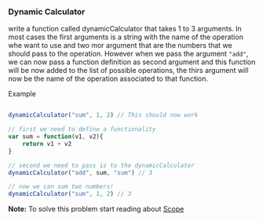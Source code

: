 ### Dynamic Calculator

write a function called dynamicCalculator that takes 1 to 3 arguments. In most cases the first arguments is a string with the name of the operation whe want to use and two mor argument that are the numbers that we should pass to the operation.
However when we pass the argument ```"add"```, we can now pass a function definition as second argument and this function will be now added to the list of possible operations, the thirs argument will now be the name of the operation associated to that function.

Example

```jsx

dynamicCalculator("sum", 1, 2) // This should now work

// first we need to define a functionality
var sum = function(v1, v2){
    return v1 + v2
}

// second we need to pass is to the dynamicCalculator
dynamicCalculator("add", sum, "sum") // 3

// now we can sum two numbers!
dynamicCalculator("sum", 1, 2) // 3

```

**Note:** To solve this problem start reading about [Scope](https://developer.mozilla.org/en/docs/Web/JavaScript/Reference/Statements/var)